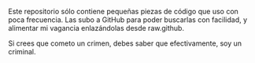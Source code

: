 Este repositorio sólo contiene pequeñas piezas de código que uso con poca frecuencia. Las subo a GitHub para poder buscarlas con facilidad, y alimentar mi vagancia enlazándolas desde raw.github.

Si crees que cometo un crimen, debes saber que efectivamente, soy un criminal.
